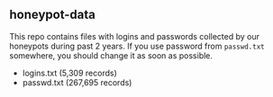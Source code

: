 ## honeypot-data

This repo contains files with logins and passwords collected by our honeypots during past 2 years. 
If you use password from `passwd.txt` somewhere, you should change it as soon as possible.

* logins.txt (5,309 records)
* passwd.txt (267,695 records)

